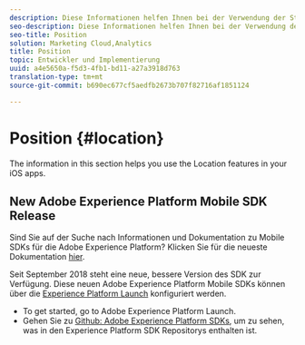```yaml
---
description: Diese Informationen helfen Ihnen bei der Verwendung der Standortfunktionen in Ihren iOS-Apps.
seo-description: Diese Informationen helfen Ihnen bei der Verwendung der Standortfunktionen in Ihren iOS-Apps.
seo-title: Position
solution: Marketing Cloud,Analytics
title: Position
topic: Entwickler und Implementierung
uuid: a4e5650a-f5d3-4fb1-bd11-a27a3918d763
translation-type: tm+mt
source-git-commit: b690ec677cf5aedfb2673b707f82716af1851124

---
```



# Position {#location}

The information in this section helps you use the Location features in your iOS apps.

## New Adobe Experience Platform Mobile SDK Release

Sind Sie auf der Suche nach Informationen und Dokumentation zu Mobile SDKs für die Adobe Experience Platform? Klicken Sie für die neueste Dokumentation [hier](https://aep-sdks.gitbook.io/docs/).

Seit September 2018 steht eine neue, bessere Version des SDK zur Verfügung. Diese neuen Adobe Experience Platform Mobile SDKs können über die [Experience Platform Launch](https://www.adobe.com/experience-platform/launch.html) konfiguriert werden.

* To get started, go to Adobe Experience Platform Launch.
* Gehen Sie zu [Github: Adobe Experience Platform SDKs](https://github.com/Adobe-Marketing-Cloud/acp-sdks), um zu sehen, was in den Experience Platform SDK Repositorys enthalten ist.
